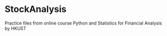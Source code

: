 # StockAnalysis
Practice files from online course Python and Statistics for Financial Analysis by HKUST
